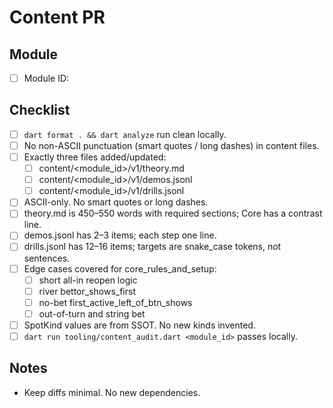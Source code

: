 # Content PR

## Module
- [ ] Module ID: <!-- e.g., core_rules_and_setup -->

## Checklist
- [ ] `dart format . && dart analyze` run clean locally.
- [ ] No non-ASCII punctuation (smart quotes / long dashes) in content files.
- [ ] Exactly three files added/updated:
  - [ ] content/<module_id>/v1/theory.md
  - [ ] content/<module_id>/v1/demos.jsonl
  - [ ] content/<module_id>/v1/drills.jsonl
- [ ] ASCII-only. No smart quotes or long dashes.
- [ ] theory.md is 450–550 words with required sections; Core has a contrast line.
- [ ] demos.jsonl has 2–3 items; each step one line.
- [ ] drills.jsonl has 12–16 items; targets are snake_case tokens, not sentences.
- [ ] Edge cases covered for core_rules_and_setup:
  - [ ] short all-in reopen logic
  - [ ] river bettor_shows_first
  - [ ] no-bet first_active_left_of_btn_shows
  - [ ] out-of-turn and string bet
- [ ] SpotKind values are from SSOT. No new kinds invented.
- [ ] `dart run tooling/content_audit.dart <module_id>` passes locally.

## Notes
- Keep diffs minimal. No new dependencies.
